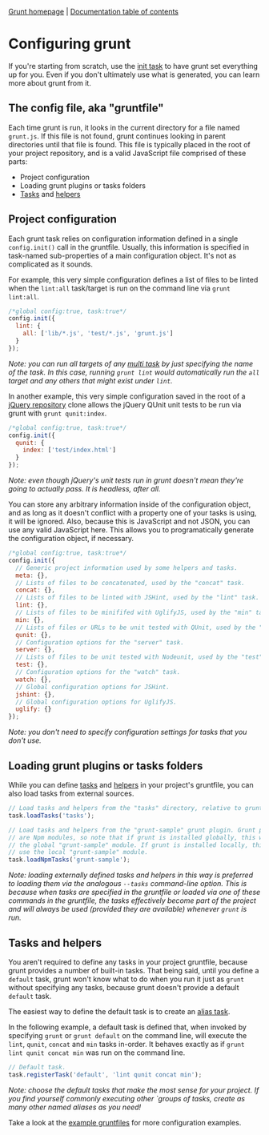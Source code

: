 [Grunt homepage](https://github.com/cowboy/grunt) | [Documentation table of contents](toc.md)

# Configuring grunt

If you're starting from scratch, use the [init task](task_init.md) to have grunt set everything up for you. Even if you don't ultimately use what is generated, you can learn more about grunt from it.

## The config file, aka "gruntfile"
Each time grunt is run, it looks in the current directory for a file named `grunt.js`. If this file is not found, grunt continues looking in parent directories until that file is found. This file is typically placed in the root of your project repository, and is a valid JavaScript file comprised of these parts:

* Project configuration
* Loading grunt plugins or tasks folders
* [Tasks](tasks_creating.md) and [helpers](helpers_directives.md)

## Project configuration

Each grunt task relies on configuration information defined in a single `config.init()` call in the gruntfile. Usually, this information is specified in task-named sub-properties of a main configuration object. It's not as complicated as it sounds.

For example, this very simple configuration defines a list of files to be linted when the `lint:all` task/target is run on the command line via `grunt lint:all`.

```javascript
/*global config:true, task:true*/
config.init({
  lint: {
    all: ['lib/*.js', 'test/*.js', 'grunt.js']
  }
});
```

_Note: you can run all targets of any [multi task](tasks_builtin.md) by just specifying the name of the task. In this case, running `grunt lint` would automatically run the `all` target and any others that might exist under `lint`._

In another example, this very simple configuration saved in the root of a [jQuery repository](https://github.com/jquery/jquery) clone allows the jQuery QUnit unit tests to be run via grunt with `grunt qunit:index`.

```javascript
/*global config:true, task:true*/
config.init({
  qunit: {
    index: ['test/index.html']
  }
});
```

_Note: even though jQuery's unit tests run in grunt doesn't mean they're going to actually pass. It is headless, after all._

You can store any arbitrary information inside of the configuration object, and as long as it doesn't conflict with a property one of your tasks is using, it will be ignored. Also, because this is JavaScript and not JSON, you can use any valid JavaScript here. This allows you to programatically generate the configuration object, if necessary.

```javascript
/*global config:true, task:true*/
config.init({
  // Generic project information used by some helpers and tasks.
  meta: {},
  // Lists of files to be concatenated, used by the "concat" task.
  concat: {},
  // Lists of files to be linted with JSHint, used by the "lint" task.
  lint: {},
  // Lists of files to be minififed with UglifyJS, used by the "min" task.
  min: {},
  // Lists of files or URLs to be unit tested with QUnit, used by the "qunit" task.
  qunit: {},
  // Configuration options for the "server" task.
  server: {},
  // Lists of files to be unit tested with Nodeunit, used by the "test" task.
  test: {},
  // Configuration options for the "watch" task.
  watch: {},
  // Global configuration options for JSHint.
  jshint: {},
  // Global configuration options for UglifyJS.
  uglify: {}
});
```

_Note: you don't need to specify configuration settings for tasks that you don't use._

## Loading grunt plugins or tasks folders

While you can define [tasks](tasks_builtin.md) and [helpers](helpers_directives.md) in your project's gruntfile, you can also load tasks from external sources.

```javascript
// Load tasks and helpers from the "tasks" directory, relative to grunt.js.
task.loadTasks('tasks');

// Load tasks and helpers from the "grunt-sample" grunt plugin. Grunt plugins
// are Npm modules, so note that if grunt is installed globally, this will use
// the global "grunt-sample" module. If grunt is installed locally, this will
// use the local "grunt-sample" module.
task.loadNpmTasks('grunt-sample');
```

_Note: loading externally defined tasks and helpers in this way is preferred to loading them via the analogous `--tasks` command-line option. This is because when tasks are specified in the gruntfile or loaded via one of these commands in the gruntfile, the tasks effectively become part of the project and will always be used (provided they are available) whenever `grunt` is run._

## Tasks and helpers

You aren't required to define any tasks in your project gruntfile, because grunt provides a number of built-in tasks. That being said, until you define a `default` task, grunt won't know what to do when you run it just as `grunt` without specifying any tasks, because grunt doesn't provide a default `default` task.

The easiest way to define the default task is to create an [alias task](tasks_creating.md).

In the following example, a default task is defined that, when invoked by specifying `grunt` or `grunt default` on the command line, will execute the `lint`, `qunit`, `concat` and `min` tasks in-order. It behaves exactly as if `grunt lint qunit concat min` was run on the command line.

```javascript
// Default task.
task.registerTask('default', 'lint qunit concat min');
```

_Note: choose the default tasks that make the most sense for your project. If you find yourself commonly executing other `groups of tasks, create as many other named aliases as you need!_

Take a look at the [example gruntfiles](example_gruntfiles.md) for more configuration examples.
